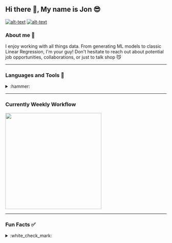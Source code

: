 ## Hi there 👋, My name is Jon :sunglasses:
[![alt-text](https://img.shields.io/badge/-LinkedIn-blue)](https://www.linkedin.com/in/dickinson17/)
[![alt-text](https://img.shields.io/badge/-Portfolio-red)](https://share.streamlit.io/jonathjd/webapp/main/main.py)

### About me :notebook:
I enjoy working with all things data. From generating ML models to classic Linear Regression, I'm your guy! Don't hesitate to reach out about potential job opportunities, collaborations, or just to talk shop :smirk_cat:

---
### Languages and Tools :hammer:

<details>
<summary>:hammer:</summary>
  
+ Python
+ SQL
+ VS Code
+ Tableau
+ Java
   </details>
</details>

---
### Currently Weekly Workflow
<img src="https://wakatime.com/share/@Jonathjd/762c1509-f178-400a-ad81-5090078195f6.svg" height="300">
    
---
### Fun Facts :white_check_mark:

<details>
<summary>:white_check_mark:</summary>
+ Born and raised in Southern California :palm_tree:
+ UC Irvine Alumn :ant:
+ Avid reader :blue_book:
+ Coffee drinker :coffee:
+ Question asker :thought_balloon:
+ Problem Solver :bulb:
</details>

<!--
**jonathjd/jonathjd** is a ✨ _special_ ✨ repository because its `README.md` (this file) appears on your GitHub profile.

Here are some ideas to get you started:

- 🔭 I’m currently working on 
- 🌱 I’m currently learning ...
- 👯 I’m looking to collaborate on ...
- 🤔 I’m looking for help with ...
- 💬 Ask me about ...
- 📫 How to reach me: ...
- 😄 Pronouns: ...
- ⚡ Fun fact: ...
-->
